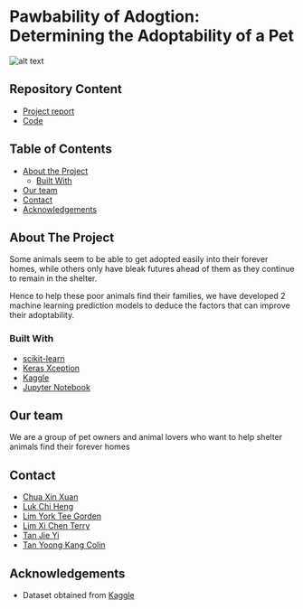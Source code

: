 # Pawbability of Adogtion: Determining the Adoptability of a Pet

![alt text](https://media.npr.org/assets/img/2013/02/06/dog_wide-e19af42dcba6ac82e35773015db5d04ef49c9beb.jpg?s=1400)

## Repository Content
* [Project report]()
* [Code](https://github.com/CS3244-2010-0014/Pawbability-of-adogtion/blob/main/CS3244-2010-0014_Decision_Trees.ipynb)

## Table of Contents
* [About the Project](#about-the-project)
  * [Built With](#built-with)
* [Our team](#our-team)
* [Contact](#contact)
* [Acknowledgements](#acknowledgements)

## About The Project

Some animals seem to be able to get adopted easily into their forever homes,
while others only have bleak futures ahead of them as they continue to remain in the shelter. 

Hence to help these poor animals find their families, we have developed 2 machine learning prediction models
to deduce the factors that can improve their adoptability.  

### Built With
* [scikit-learn](https://scikit-learn.org/stable/)
* [Keras Xception](https://keras.io/api/applications/xception/)
* [Kaggle](https://www.kaggle.com/c/petfinder-adoption-prediction/data)
* [Jupyter Notebook](https://jupyter.org/)

## Our team
We are a group of pet owners and animal lovers who want to help shelter animals find their forever homes

## Contact
* [Chua Xin Xuan](https://github.com/chuaxinxuan)
* [Luk Chi Heng](https://github.com/AaronLuk)
* [Lim York Tee Gorden](https://github.com/gordengorden)
* [Lim  Xi Chen Terry](https://github.com/terrylimxc)
* [Tan Jie Yi](https://github.com/jieyitann)
* [Tan Yoong Kang Colin](https://github.com/ColinTan1997)

## Acknowledgements
* Dataset obtained from [Kaggle](https://www.kaggle.com/c/petfinder-adoption-prediction/data)

